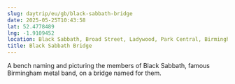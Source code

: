 ```yaml
---
slug: daytrip/eu/gb/black-sabbath-bridge
date: 2025-05-25T10:43:58
lat: 52.4778489
lng: -1.9109452
location: Black Sabbath, Broad Street, Ladywood, Park Central, Birmingham, West Midlands, England, B1 2HP, United Kingdom
title: Black Sabbath Bridge
---
```

A bench naming and picturing the members of Black Sabbath, famous Birmingham metal band, on a bridge named for them.
